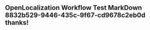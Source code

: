 <properties
ms.topic="hero-topic"
ms.test1="hero-topic"
ms.test2="test"/>

## OpenLocalization Workflow Test MarkDown 8832b529-9446-435c-9f67-cd9678c2eb0d thanks!
